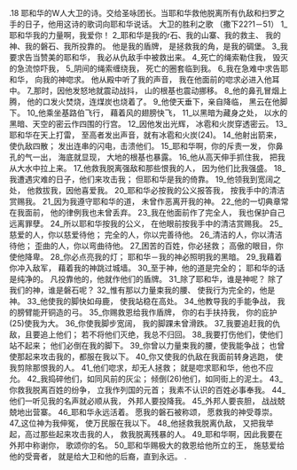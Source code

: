 .18 
耶和华的W人大卫的诗。交给圣咏团长。当耶和华救他脱离所有仇敌和扫罗之手的日子，他用这诗的歌词向耶和华说话。 
大卫的胜利之歌 
（撒下22?1－51） 
1_耶和华我的力量啊，我爱你！ 
2_耶和华是我的r石、我的山寨、我的救主、 
我的神、我的磐石、我所投靠的。 
他是我的盾牌， 
是拯救我的角，是我的碉堡。 
3_我要求告当赞美的耶和华， 
我必从仇敌手中被救出来。 
4_死亡的绳索勒住我， 
毁灭的急流惊吓我， 
5_阴间的绳索缠绕我， 
死亡的圈套临到我。 
6_我在急难中求告耶和华， 
向我的神唿求。 
他从殿中听了我的声音， 
我在他面前的唿求必进入他耳中。 
7_那时，因他发怒地就震动战抖， 
山的根基也震动挪移。 
8_他的鼻孔冒烟上腾， 
他的口发火焚烧，连煤炭也烧着了。 
9_他使天垂下，亲自降临， 
黑云在他脚下。 
10_他乘坐基路伯飞行， 
藉着风的翅膀快飞， 
11_以黑暗为藏身之处， 
以水的黑暗、天空的密云作四围的行宫。 
12_因他发出光辉， 
冰雹和火炭穿透密云。 
13_耶和华在天上打雷， 
至高者发出声音，就有冰雹和火炭(24)。 
14_他射出箭来，使仇敌四散； 
发出连串的闪电，击溃他们。 
15_耶和华啊，你的斥责一发， 
你鼻孔的气一出， 
海底就显现， 
大地的根基也暴露。 
16_他从高天伸手抓住我， 
把我从大水中拉上来。 
17_他救我脱离强敌和那些恨我的人， 
因为他们比我强盛。 
18_我遭遇灾难的日子，他们来攻击我； 
但耶和华是我的倚靠。 
19_他领我到宽阔之处， 
他救拔我，因他喜爱我。 
20_耶和华必按我的公义报答我， 
按我手中的清洁赏赐我。 
21_因为我遵守耶和华的道， 
未曾作恶离开我的神。 
22_他的一切典章常在我面前， 
他的律例我也未曾丢弃。 
23_我在他面前作了完全人， 
我也保护自己远离罪孽。 
24_所以耶和华按我的公义， 
在他眼前按我手中的清洁赏赐我。 
25_慈爱的人，你以慈爱待他； 
完全的人，你以完善待他。 
26_清洁的人，你以清洁待他； 
歪曲的人，你以弯曲待他。 
27_困苦的百姓，你必拯救； 
高傲的眼目，你使他降卑。 
28_你必点亮我的灯； 
耶和华－我的神必照明我的黑暗。 
29_我藉着你冲入敌军， 
藉着我的神跳过城墙。 
30_至于神，他的道是完全的； 
耶和华的话是纯净的。 
凡投靠他的，他就作他们的盾牌。 
31_除了耶和华，谁是神呢？ 
除了我们的神，谁是磐石呢？ 
32_惟有那以力量束我的腰、 
使我行为完全的，他是神。 
33_他使我的脚快如母鹿， 
使我站稳在高处。 
34_他教导我的手能争战， 
我的膀臂能开铜造的弓。 
35_你赐救恩给我作盾牌， 
你的右手扶持我， 
你的庇护(25)使我为大。 
36_你使我脚步宽阔， 
我的脚踝未曾滑跌。 
37_我要追赶我的仇敌，且要追上他们； 
若不将他们灭绝，我总不归回。 
38_我要打伤他们，使他们站不起来； 
他们必倒在我的脚下。 
39_你曾以力量束我的腰，使我能争战； 
也曾使那起来攻击我的，都服在我以下。 
40_你又使我的仇敌在我面前转身逃跑， 
使我剪除那恨我的人。 
41_他们唿求，却无人拯救； 
就是唿求耶和华，他也不应允。 
42_我捣碎他们，如同风前的灰尘； 
倾倒(26)他们，如同街上的泥土。 
43_你救我脱离百姓的纷争， 
立我作列国的元首； 
我素不认识的百姓必事奉我。 
44_他们一听见我的名声就必顺从我， 
外邦人要投降我。 
45_外邦人要丧胆， 
战战兢兢地出营寨。 
46_耶和华永远活着。 
愿我的磐石被称颂， 
愿救我的神受尊崇。 
47_这位神为我伸冤， 
使万民服在我以下。 
48_他拯救我脱离仇敌， 
又把我举起，高过那些起来攻击我的人， 
救我脱离残暴的人。 
49_耶和华啊，因此我要在外邦中称谢你， 
歌颂你的名。 
50_耶和华赐极大的救恩给他所立的王， 
施慈爱给他的受膏者， 
就是给大卫和他的后裔，直到永远。 
.